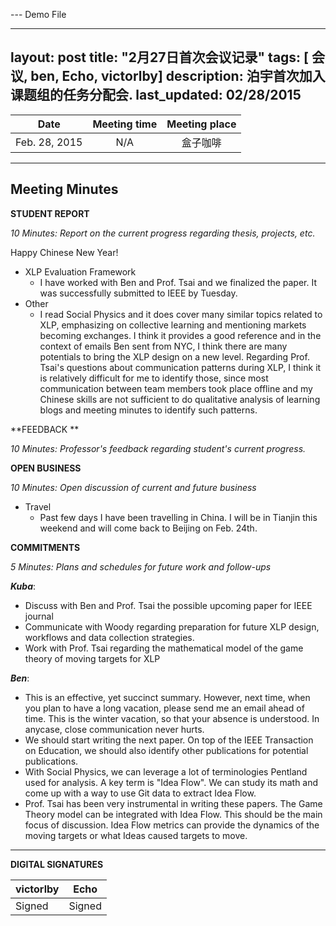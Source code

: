 --- Demo File

---
layout: post
title: "2月27日首次会议记录"
tags: [ 会议, ben, Echo, victorlby]
description: 泊宇首次加入课题组的任务分配会.
last_updated: 02/28/2015
---

|**Date** |**Meeting time**|**Meeting place**
| ------------- |:----------------:|:-------:
|Feb. 28, 2015| N/A | 盒子咖啡


----------


Meeting Minutes
------

 **STUDENT REPORT** 

 *10 Minutes: Report on the current progress regarding thesis, projects, etc.*

Happy Chinese New Year!

 - XLP Evaluation Framework
	 - I have worked with Ben and Prof. Tsai and we finalized the paper. It was successfully submitted to IEEE by Tuesday. 
 - Other
	- I read Social Physics and it does cover many similar topics related to XLP, emphasizing on collective learning and mentioning markets becoming exchanges.  I think it provides a good reference and in the context of emails Ben sent from NYC, I think there are many potentials to bring the XLP design on a new level. Regarding Prof. Tsai's questions about communication patterns during XLP, I think it is relatively difficult for me to identify those, since most communication between team members took place offline and my Chinese skills are not sufficient to do qualitative analysis of learning blogs and meeting minutes to identify such patterns.


 

**FEEDBACK **
 
 *10 Minutes: Professor's feedback regarding student's current progress.*
 


**OPEN BUSINESS**

*10 Minutes: Open discussion of current and future business*

- Travel
	- Past few days I have been travelling in China. I will be in Tianjin this weekend and will come back to Beijing on Feb. 24th. 

**COMMITMENTS**

*5 Minutes: Plans and schedules for future work and follow-ups*



***Kuba***:

- Discuss with Ben and Prof. Tsai the possible upcoming paper for IEEE journal
- Communicate with Woody regarding preparation for future XLP design, workflows and data collection strategies.
- Work with Prof. Tsai regarding the mathematical model of the game theory of moving targets for XLP

***Ben***:

- This is an effective, yet succinct summary. However, next time, when you plan to have a long vacation, please send me an email ahead of time. This is the winter vacation, so that your absence is understood. In anycase, close communication never hurts.
- We should start writing the next paper. On top of the IEEE Transaction on Education, we should also identify other publications for potential publications.
- With Social Physics, we can leverage a lot of terminologies Pentland used for analysis. A key term is "Idea Flow". We can study its math and come up with a way to use Git data to extract Idea Flow.
- Prof. Tsai has been very instrumental in writing these papers. The Game Theory model can be integrated with Idea Flow. This should be the main focus of discussion. Idea Flow metrics can provide the dynamics of the moving targets or what Ideas caused targets to move.


----------


**DIGITAL SIGNATURES**

|**victorlby** |**Echo**|
| ------------- |----------------|
|Signed | Signed
